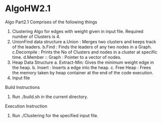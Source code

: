 AlgoHW2.1
=========

Algo Part2.1
Comprises of the following things
1. Clustering Algo for edges with weight given in input file. Required number of Clusters is 4.
2. UnionFind data structure
  a.Union : Merges two clusters and keeps track of the leaders.
  b.Find  : Finds the leaders of any two nodes in a Graph.
  c.Decompile : Prints the No of Clusters and nodes in a cluster at specific time.
  d.Member :: Graph : Pointer to a vector of nodes.
3. Heap Data Structure
  a. Extract-Min: Gives the minimum weight edge in the heap.
  b. Insert     : Inserts a edge into the heap.
  c. Free Heap  : Frees the memory taken by heap container at the end of the code execution.
4. Input file


Build Instructions
1. Run ./build.sh in the current directory.

Execution Instruction
1. Run ./Clustering for the specified input file.
